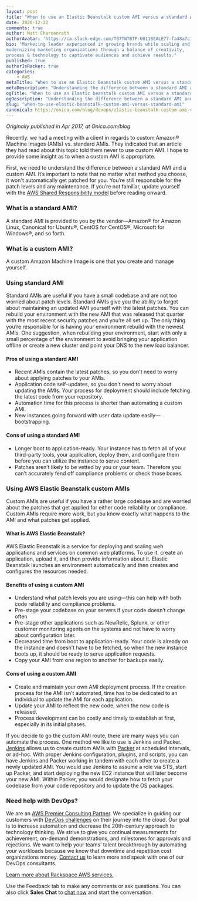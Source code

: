 ```yaml
---
layout: post
title: "When to use an Elastic Beanstalk custom AMI versus a standard AMI"
date: 2020-12-22
comments: true
author: Matt Charoenrath 
authorAvatar: 'https://ca.slack-edge.com/T07TWTBTP-U0118EALE77-fa48a7c11b02-72'
bio: "Marketing leader experienced in growing brands while scaling and 
modernizing marketing organizations through a balance of creativity, 
process & technology to captivate audiences and achieve results."
published: true
authorIsRacker: true
categories:
    - AWS
metaTitle: "When to use an Elastic Beanstalk custom AMI versus a standard AMI"
metaDescription: "Understanding the difference between a standard AMI and a custom AMI is important so you can choose the best possible service for your particular needs."
ogTitle: "When to use an Elastic beanstalk custom AMI versus a standard AMI"
ogDescription: "Understanding the difference between a standard AMI and a custom AMI is important so you can choose the best possible service for your particular needs."
slug: "when-to-use-elastic-beanstalk-custom-ami-versus-standard-ami"
canonical: https://onica.com/blog/devops/elastic-beanstalk-custom-ami-vs-standard-ami/
---
```


*Originally published in Apr 2017, at Onica.com/blog*

Recently. we had a meeting with a client in regards to custom
Amazon&reg; Machine Images (AMIs) vs. standard AMIs. They indicated that an
article they had read about this topic told them never to use custom AMI. I
hope to provide some insight as to when a custom AMI is appropriate.

<!--more-->

First, we need to understand the difference between a standard AMI and
a custom AMI. It’s important to note that no matter what method you
choose, it won't automatically get patched for you. You’re still responsible
for the patch levels and any maintenance. If you’re not familiar, update yourself with the
[AWS Shared Responsibility model](https://aws.amazon.com/compliance/shared-responsibility-model/)
before reading onward.

### What is a standard AMI?

A standard AMI is provided to you by the vendor&mdash;Amazon&reg; for
Amazon Linux, Canonical for Ubuntu&reg;, CentOS for CentOS&reg;, Microsoft
for Windows&reg;, and so forth.

### What is a custom AMI?

A custom Amazon Machine Image is one that you create and
manage yourself.

### Using standard AMI

Standard AMIs are useful if you have a small codebase and are not too worried
about patch levels. Standard AMIs give you the ability to forget about maintaining
an updated AMI yourself with the latest patches. You can rebuild your
environment with the new AMI that was released that quarter with the most
recent security patches and you’re all set up. The only thing you’re responsible
for is having your environment rebuild with the newest AMIs. One suggestion, when
rebuilding your environment, start with only a small percentage of the environment
to avoid bringing your application offline or create a new cluster and point your
DNS to the new load balancer.

#### Pros of using a standard AMI

- Recent AMIs contain the latest patches, so you don't need to worry about
  applying patches to your AMIs.
- Application code self-updates, so you don't need to worry about updating
  the AMIs. Your process for deployment should include fetching the latest
  code from your repository.
- Automation time for this process is shorter than automating a custom AMI.
- New instances going forward with user data update easily&mdash;bootstrapping.

#### Cons of using a standard AMI

- Longer boot to application-ready. Your instance has to fetch all of
  your third-party tools, your application, deploy them, and configure them
  before you can utilize the instance to serve content.
- Patches aren’t likely to be vetted by you or your team. Therefore you can’t
  accurately fend off compliance problems or check those boxes.

### Using AWS Elastic Beanstalk custom AMIs

Custom AMIs are useful if you have a rather large codebase and are worried
about the patches that get applied for either code reliability or
compliance. Custom AMIs require more work, but you know exactly what
happens to the AMI and what patches get applied.

#### What is AWS Elastic Beanstalk?

AWS Elastic Beanstalk is a service for deploying and scaling web applications
and services on common web platforms. To use it, create an application, upload
it, and then provide information about it. Elastic Beanstalk launches an
environment automatically and then creates and configures the resources needed.

#### Benefits of using a custom AMI

- Understand what patch levels you are using&mdash;this can help with both
  code reliability and compliance problems.
- Pre-stage your codebase on your servers if your code doesn’t change often
- Pre-stage other applications such as NewRelic, Splunk, or other customer
  monitoring agents on the systems and not have to worry about configuration later.
- Decreased time from boot to application-ready. Your code is already on
  the instance and doesn’t have to be fetched, so when the new instance
  boots up, it should be ready to serve application requests.
- Copy your AMI from one region to another for backups easily.

#### Cons of using a custom AMI

- Create and maintain your own AMI deployment process. If the creation process
  for the AMI isn’t automated, time has to be dedicated to an individual to
  update the AMI for each application.
- Update your AMI to reflect the new code, when the new code is released. 
- Process development can be costly and timely to establish at first, especially
  in its initial phases.

If you decide to go the custom AMI route, there are many ways you can automate
the process. One method we like to use is Jenkins and Packer.
[Jenkins](https://www.jenkins.io/) allows us to create custom AMIs with
[Packer](https://www.packer.io/) at scheduled intervals, or ad-hoc. With
proper Jenkins configuration, plugins, and scripts, you can have Jenkins
and Packer working in tandem with each other to create a newly updated
AMI. You would use Jenkins to assume a role via STS, start up Packer, and
start deploying the new EC2 instance that will later become your new AMI.
Within Packer, you would designate how to fetch your codebase from your
code repository and to update the OS packages.

### Need help with DevOps?

We are an [AWS Premier Consulting Partner](https://onica.com/amazon-web-services/).
We specialize in guiding our customers with
[DevOps challenges](https://onica.com/amazon-web-services/devops/) on their
journey into the cloud. Our goal is to increase automation and decrease the
20th-century approach to technology thinking. We strive to give you continual
measurements for achievement, on-demand demonstrations, and milestones for
approvals and rejections. We want to help your teams’ talent breakthrough by
automating your workloads because we know that downtime and repetition cost
organizations money.
[Contact us](https://onica.com/contact/) to learn more and speak with one of our DevOps consultants.

<a class="cta blue" id="cta" href="https://www.rackspace.com/cloud/aws">Learn more about Rackspace AWS services.</a>

Use the Feedback tab to make any comments or ask questions. You can also click
**Sales Chat** to [chat now](https://www.rackspace.com/) and start the conversation.
